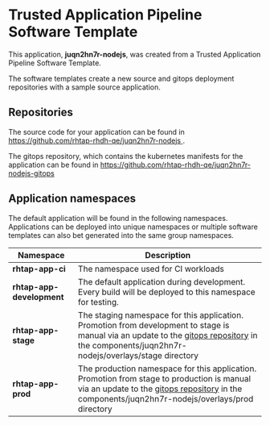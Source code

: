 # Trusted Application Pipeline Software Template

This application, **juqn2hn7r-nodejs**, was created from a Trusted Application Pipeline Software Template.

The software templates create a new source and gitops deployment repositories with a sample source application. 

## Repositories

The source code for your application can be found in [https://github.com/rhtap-rhdh-qe/juqn2hn7r-nodejs ](https://github.com/rhtap-rhdh-qe/juqn2hn7r-nodejs ).
 
The gitops repository, which contains the kubernetes manifests for the application can be found in 
[https://github.com/rhtap-rhdh-qe/juqn2hn7r-nodejs-gitops ](https://github.com/rhtap-rhdh-qe/juqn2hn7r-nodejs-gitops ) 

## Application namespaces 

The default application will be found in the following namespaces. Applications can be deployed into unique namespaces or multiple software templates can also bet generated into the same group namespaces.  

|  Namespace   |  Description   |  
| -------- | -------- |
| **rhtap-app-ci** | The namespace used for CI workloads |
| **rhtap-app-development** | The default application during development. Every build will be deployed to this namespace for testing. |
| **rhtap-app-stage** | The staging namespace for this application. Promotion from development to stage is manual via an update to the [gitops repository](https://github.com/rhtap-rhdh-qe/juqn2hn7r-nodejs-gitops ) in the components/juqn2hn7r-nodejs/overlays/stage directory |
| **rhtap-app-prod** | The production namespace for this application. Promotion from stage to production is manual via an update to the [gitops repository](https://github.com/rhtap-rhdh-qe/juqn2hn7r-nodejs-gitops ) in the components/juqn2hn7r-nodejs/overlays/prod directory |
